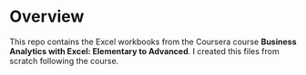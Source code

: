 # Overview

This repo contains the Excel workbooks from the Coursera course **Business Analytics with Excel: Elementary to Advanced**. I created this files from scratch following the course.